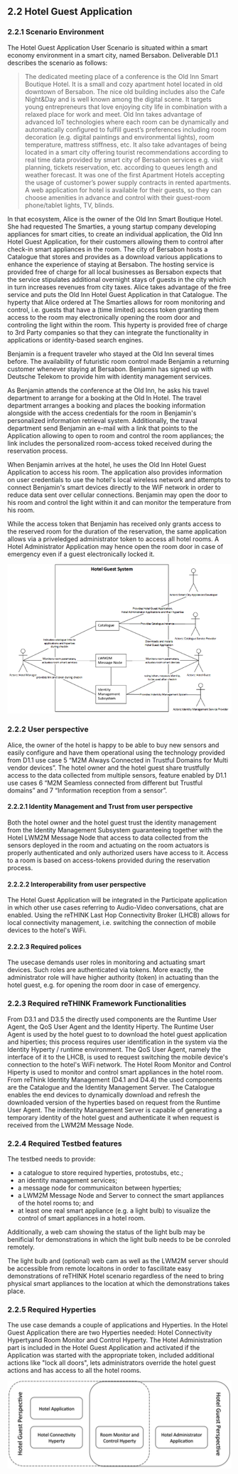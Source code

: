 ## 2.2 Hotel Guest Application

### 2.2.1	Scenario Environment

The Hotel Guest Application User Scenario is situated within a smart economy environment in a smart city, named Bersabon. Deliverable D1.1 describes the scenario as follows:

> The dedicated meeting place of a conference is the Old Inn Smart Boutique Hotel. It is a small and cozy apartment hotel located in old downtown of Bersabon. The nice old building includes also the Cafe Night&Day and is well known among the digital scene. It targets young entrepreneurs that love enjoying city life in combination with a relaxed place for work and meet. Old Inn takes advantage of advanced IoT technologies where each room can be dynamically and automatically configured to fulfill guest’s preferences including room decoration (e.g. digital paintings and environmental lights), room temperature, mattress stiffness, etc. It also take advantages of being located in a smart city offering tourist recommendations according to real time data provided by smart city of Bersabon services e.g. visit planning, tickets reservation, etc. according to queues length and weather forecast. It was one of the first Apartment Hotels accepting the usage of customer’s power supply contracts in rented apartments. A web application for hotel is available for their guests, so they can choose amenities in advance and control with their guest-room phone/tablet lights, TV, blinds.

In that ecosystem, Alice is the owner of the Old Inn Smart Boutique Hotel. She had requested The Smarties, a young startup company developing appliances for smart cities, to create an individual application, the Old Inn Hotel Guest Application, for their customers allowing them to control after check-in smart appliances in the room. The city of Bersabon hosts a Catalogue that stores and provides as a download various applications to enhance the experience of staying at Bersabon. The hosting service is provided free of charge for all local businesses as Bersabon expects that the service stipulates additional overnight stays of guests in the city which in turn increases revenues from city taxes. Alice takes advantage of the free service and puts the Old Inn Hotel Guest Application in that Catalogue. The hyperty that Alice ordered at The Smarties allows for room monitoring and control, i.e. guests that have a (time limited) access token granting them access to the room may electronically opening the room door and controling the light within the room. This hyperty is provided free of charge to 3rd Party companies so that they can integrate the functionality in applications or identity-based search engines. 

Benjamin is a frequent traveler who stayed at the Old Inn several times before. The availability of futuristic room control made Benjamin a returning customer whenever staying at Bersabon. Benjamin has signed up with Deutsche Telekom to provide him with identity management services.  

As Benjamin attends the conference at the Old Inn, he asks his travel department to arrange for a booking at the Old In Hotel.  The travel department arranges a booking and places the booking information alongside with the access credentials for the room in Benjamin's personalized information retrieval system.  Additionally, the traval department send Benjamin an e-mail with a link that points to the Application allowing to open to room and control the room appliances; the link includes the personalized room-access toked received during the reservation process.

When Benjamin arrives at the hotel, he uses the Old Inn Hotel Guest Application to access his room. The application also provides information on user credentials to use the hotel's local wireless network and attempts to connect Benjamin's smart devices directly to the WiF network in order to reduce data sent over cellular connections. Benjamin may open the door to his room and control the light within it and can monitor the temperature from his room.

While the access token that Benjamin has received only grants access to the reserved room for the duration of the reservation, the same application allows via a priveledged administrator token to access all hotel rooms. A Hotel Administrator Application may hence open the room door in case of emergency even if a guest electronically locked it.

![Overview of Hotel Guest System](Overview_Hotel_Guest_System.png)

### 2.2.2	User perspective

Alice, the owner of the hotel is happy to be able to buy new sensors and easily configure and have them operational using the technology provided from D1.1 use case 5 “M2M Always Connected in Trustful Domains for Multi vendor devices”. The hotel owner and the hotel guest share trustfully access to the data collected from multiple sensors, feature enabled by D1.1 use cases 6 “M2M Seamless connected from different but Trustful domains” and  7 “Information reception from a sensor”.

#### 2.2.2.1	Identity Management and Trust from user perspective

Both the hotel owner and the hotel guest trust the identity management from the Identity Management Subsystem guaranteeing together with the Hotel LWM2M Message Node that access to data collected from the sensors deployed in the room and actuating on the room actuators is properly authenticated and only authorized users have access to it. Access to a room is based on access-tokens provided during the reservation process.

#### 2.2.2.2	Interoperability from user perspective 

The Hotel Guest Application will be integrated in the Participate application in which other use cases referring to Audio-Video conversations, chat are enabled. Using the reTHINK Last Hop Connectivity Broker (LHCB) allows for local connectivity management, i.e. switching the connection of mobile devices to the hotel's WiFi.

#### 2.2.2.3	Required polices

The usecase demands user roles in monitoring and actuating smart devices. Such roles are authenticated via tokens. More exactly, the administrator role will have higher authority (token) in actuating than the hotel guest, e.g. for opening the room door in case of emergency.

### 2.2.3	Required reTHINK Framework Functionalities

From D3.1 and D3.5 the directly used components are the Runtime User Agent, the QoS User Agent and the Identity Hiperty. The Runtime User Agent is used by the hotel guest to to download the hotel guest application and hiperties; this process requires user identification in the system via the Identity Hyperty / runtime environment. The QoS User Agent, namely the interface of it to the LHCB, is used to request switching the mobile device's connection to the hotel's WiFi network. The Hotel Room Monitor and Control Hiperty is used to monitor and control smart appliances in the hotel room.
From reThink Identity Management (D4.1 and D4.4) the used components are the Catalogue and the Identity Management Server. The Catalogue enables the end devices to dynamically download and refresh the downloaded version of the hyperties based on request from the Runtime User Agent. The indentity Management Server is capable of generating a temporary identity of the hotel guest and authenticate it when request is received from the LWM2M Message Node.

### 2.2.4	Required Testbed features

The testbed needs to provide:
  * a catalogue to store required hyperties, protostubs, etc.;
  * an identity management services;
  * a message node for communicaiton between hyperties;
  * a LWM2M Message Node and Server to connect the smart appliances of the hotel rooms to; and
  * at least one real smart appliance (e.g. a light bulb) to visualize the control of smart appliances in a hotel room.
 
Additionally, a web cam showing the status of the light bulb may be benificial for demonstrations in which the light bulb needs to be be conroled remotely.

The light bulb and (optional) web cam as well as the LWM2M server should be accessible from remote locaitons in order to fascilitate easy demonstrations of reTHINK Hotel scenario regardless of the need to bring physical smart appliances to the location at which the demonstrations takes place.


### 2.2.5	Required Hyperties
The use case demands a couple of applications and Hyperties.
In the Hotel Guest Application there are two Hyperties needed: Hotel Connectivity Hypertyand Room Monitor and Control Hyperty. The Hotel Administration part is included in the Hotel Guest Application and activated if the Application was started with the appropriate token, included additional actions like "lock all doors", lets administrators override the hotel guest actions and has access to all the hotel rooms.

![Hotel Scenario -- Applications and Hyperties](./Hotel-Applications-and-Hyperties.png)
